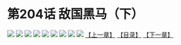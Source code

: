 # 第204话 敌国黑马（下）
![](https://mhpic.xiaomingtaiji.net/comic/D/斗破苍穹拆分版/204话/1.jpg-zymk.middle.webp)
![](https://mhpic.xiaomingtaiji.net/comic/D/斗破苍穹拆分版/204话/2.jpg-zymk.middle.webp)
![](https://mhpic.xiaomingtaiji.net/comic/D/斗破苍穹拆分版/204话/3.jpg-zymk.middle.webp)
![](https://mhpic.xiaomingtaiji.net/comic/D/斗破苍穹拆分版/204话/4.jpg-zymk.middle.webp)
![](https://mhpic.xiaomingtaiji.net/comic/D/斗破苍穹拆分版/204话/5.jpg-zymk.middle.webp)
![](https://mhpic.xiaomingtaiji.net/comic/D/斗破苍穹拆分版/204话/6.jpg-zymk.middle.webp)
![](https://mhpic.xiaomingtaiji.net/comic/D/斗破苍穹拆分版/204话/7.jpg-zymk.middle.webp)
![](https://mhpic.xiaomingtaiji.net/comic/D/斗破苍穹拆分版/204话/8.jpg-zymk.middle.webp)
![](https://mhpic.xiaomingtaiji.net/comic/D/斗破苍穹拆分版/204话/9.jpg-zymk.middle.webp)
[【上一章】](./203.md)
[【目录】](./README.md)
[【下一章】](./205.md)
